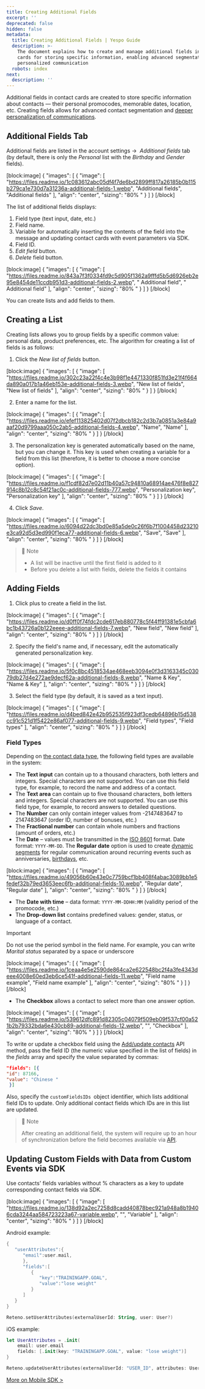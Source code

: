 ```yaml
---
title: Creating Additional Fields
excerpt: ''
deprecated: false
hidden: false
metadata:
  title: Creating Additional Fields | Yespo Guide
  description: >-
    The document explains how to create and manage additional fields in contact
    cards for storing specific information, enabling advanced segmentation and
    personalized communication
  robots: index
next:
  description: ''
---
```

Additional fields in contact cards are created to store specific information about contacts — their personal promocodes, memorable dates, location, etc. Creating fields allows for advanced contact segmentation and [deeper personalization of communications](https://docs.yespo.io/docs/personalization-by-merge-tags).

## Additional Fields Tab

Additional fields are listed in the account settings →  _Additional fields_ tab (by default, there is only the _Personal_ list with the _Birthday_ and _Gender_ fields).

[block:image]
{
  "images": [
    {
      "image": [
        "https://files.readme.io/1c083612abc05df4f7de6bd2899ff817a26185b0b115b279ca1e730d7a31236a-additional-fields-1.webp",
        "Additional fields",
        "Additional fields"
      ],
      "align": "center",
      "sizing": "80% "
    }
  ]
}
[/block]


The list of additional fields displays:

1. Field type (text input, date, etc.)
2. Field name.
3. Variable for automatically inserting the contents of the field into the message and updating contact cards with event parameters via SDK.
4. Field ID.
5. _Edit field_ button.
6. _Delete_ field button.

[block:image]
{
  "images": [
    {
      "image": [
        "https://files.readme.io/843a7f3f0334fd9c5d905f1362a9fffd5b5d6926eb2e95e8454de11ccdb951d3-additional-fields-2.webp",
        " Additional field",
        " Additional field"
      ],
      "align": "center",
      "sizing": "80% "
    }
  ]
}
[/block]


You can create lists and add fields to them.

## Creating a List

Creating lists allows you to group fields by a specific common value: personal data, product preferences, etc. The algorithm for creating a list of fields is as follows:

1. Click the _New list of fields_ button.

[block:image]
{
  "images": [
    {
      "image": [
        "https://files.readme.io/302c23a22f4c4e3b98f1e4471330f851fd3e21f4f664da890a017b1a46eb153e-additional-fields-3.webp",
        "New list of fields",
        "New list of fields"
      ],
      "align": "center",
      "sizing": "80% "
    }
  ]
}
[/block]


2. Enter a name for the list.

[block:image]
{
  "images": [
    {
      "image": [
        "https://files.readme.io/efef113825402d07f2dbcb182c2d3b7a0851a3e84a9aaf20d9799aaa050c2ab5-additional-fields-4.webp",
        "Name",
        "Name"
      ],
      "align": "center",
      "sizing": "80% "
    }
  ]
}
[/block]


3. The personalization key is generated automatically based on the name, but you can change it. This key is used when creating a variable for a field from this list (therefore, it is better to choose a more concise option).

[block:image]
{
  "images": [
    {
      "image": [
        "https://files.readme.io/f1cdf82d7e02d11b40a57c94810a68914ae476f8e827914c8b12c8c54f21ac0c-additional-fields-777.webp",
        "Personalization key",
        "Personalization key"
      ],
      "align": "center",
      "sizing": "80% "
    }
  ]
}
[/block]


4. Click _Save_.

[block:image]
{
  "images": [
    {
      "image": [
        "https://files.readme.io/6094d22dc3bd0e85a5de0c26f6b7f1004458d23210e3ca92d5d3ed990f1eca77-additional-fields-6.webp",
        "Save",
        "Save"
      ],
      "align": "center",
      "sizing": "80% "
    }
  ]
}
[/block]


> 📘 Note
> 
> - A list will be inactive until the first field is added to it
> - Before you delete a list with fields, delete the fields it contains

## Adding Fields

1. Click plus to create a field in the list.

[block:image]
{
  "images": [
    {
      "image": [
        "https://files.readme.io/d0ff0f74fdc2cde617eb880778c5f44ff91381e5cbfa6bc1b43726a0b122eeee-additional-fields-7.webp",
        "New field",
        "New field"
      ],
      "align": "center",
      "sizing": "80% "
    }
  ]
}
[/block]


2. Specify the field's name and, if necessary, edit the automatically generated personalization key.

[block:image]
{
  "images": [
    {
      "image": [
        "https://files.readme.io/5f0c8bc4518534ae468eeb3094e0f3d3163345c03079db27d4e272ae9decf62a-additional-fields-8.webp",
        "Name & Key",
        "Name & Key"
      ],
      "align": "center",
      "sizing": "80% "
    }
  ]
}
[/block]


3. Select the field type (by default, it is saved as a text input).

[block:image]
{
  "images": [
    {
      "image": [
        "https://files.readme.io/d4bed842e42b952535f923df3cedb64896b15d538cc91c521d1f5422e86af077-additional-fields-9.webp",
        "Field types",
        "Field types"
      ],
      "align": "center",
      "sizing": "80% "
    }
  ]
}
[/block]


### Field Types

Depending on [the contact data type](https://docs.yespo.io/docs/how-import-and-match-contact-fields-in-the-system#preparing-a-file-for-uploading), the following field types are available in the system:

- The **Text input** can contain up to a thousand characters, both letters and integers. Special characters are not supported. You can use this field type, for example, to record the name and address of a contact.
- The **Text area** can contain up to five thousand characters, both letters and integers. Special characters are not supported. You can use this field type, for example, to record answers to detailed questions.
- The **Number** can only contain integer values from -2147483647 to 2147483647 (order ID, number of bonuses, etc.)
- The **Fractional number** can contain whole numbers and fractions (amount of orders, etc.)
- The **Date** – values must be transmitted in the [ISO 8601](https://en.wikipedia.org/wiki/ISO_8601 "{rel='nofollow'}")  format. Date format: `YYYY-MM-DD`. The **Regular date** option is used to create [dynamic segments](https://docs.yespo.io/docs/how-add-dynamic-segment) for regular communication around recurring events such as anniversaries, [birthdays](https://docs.yespo.io/docs/how-set-automated-birthday-campaign), etc.

[block:image]
{
  "images": [
    {
      "image": [
        "https://files.readme.io/49056b60e43e0c7759bcf1bb408f4abac3089bb1e5fedef32b79ed3653eec6fb-additional-fields-10.webp",
        "Regular date",
        "Regular date"
      ],
      "align": "center",
      "sizing": "80% "
    }
  ]
}
[/block]


- The **Date with time** – data format: `YYYY-MM-DDHH:MM` (validity period of the promocode, etc.)
- The **Drop-down list** contains predefined values: gender, status, or language of a contact.

Important

Do not use the period symbol in the field name. For example, you can write _Marital status_ separated by a space or underscore

[block:image]
{
  "images": [
    {
      "image": [
        "https://files.readme.io/1ceaa4e5e2590de864ca2e622548bc2f4a3fe4343deee4008e60ed3eb6ce541f-additional-fields-11.webp",
        "Field name example",
        "Field name example"
      ],
      "align": "center",
      "sizing": "80% "
    }
  ]
}
[/block]


- The **Checkbox** allows a contact to select more than one answer option.

[block:image]
{
  "images": [
    {
      "image": [
        "https://files.readme.io/539612dfc891d82305c04079f509eb09f537cf00a521b2b79332bda6e430cb89-additional-fields-12.webp",
        "",
        "Checkbox"
      ],
      "align": "center",
      "sizing": "80% "
    }
  ]
}
[/block]


To write or update a checkbox field using the [Add/update contacts](https://docs.yespo.io/reference/contactsbulkupdate-1) API method, pass the field ID (the numeric value specified in the list of fields) in the _fields_ array and specify the value separated by commas:

```json
"fields": [{
"id": 87166,
"value": "Chinese "
 }]
```

Also, specify the `customFieldsIDs `object identifier, which lists additional field IDs to update. Only additional contact fields which IDs are in this list are updated.

> 📘 Note
> 
> After creating an additional field, the system will require up to an hour of synchronization before the field becomes available via [АРІ](https://docs.esputnik.com/reference/getting-started-with-your-api).

## Updating Custom Fields with Data from Custom Events via SDK

Use contacts' fields variables without % characters as a key to update corresponding contact fields via SDK.

[block:image]
{
  "images": [
    {
      "image": [
        "https://files.readme.io/138d92a2ec7258d8cadd40878bec921a948a8b19406cda3244aa584723223a67-variable.webp",
        "",
        "Variable"
      ],
      "align": "center",
      "sizing": "80% "
    }
  ]
}
[/block]


Android example:

```kotlin
{
   "userAttributes":{
      "email":user.mail,
      },
      "fields":[
         {
            "key":"TRAININGAPP.GOAL",
            "value":"lose weight"
         }
      ]
   }
}

Reteno.setUserAttributes(externalUserId: String, user: User?)
```

iOS example:

```swift
let UserAttributes = .init(
    email: user.email
    fields: [.init(key: "TRAININGAPP.GOAL", value: "lose weight")]
}

Reteno.updateUserAttributes(externalUserId: "USER_ID", attributes: UserAttributes)
```

[More on Mobile SDK >](https://docs.yespo.io/docs/sdk-mobile-apps)
